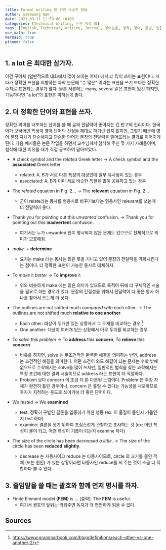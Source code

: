 ```yaml
---
title: Formal writing 을 위한 소소한 팁들
author: Saekwang Nam
date: 2021-03-31 11:59:00 +0100
categories: [Technical Writing, 논문 작성 팁]
tags: [English, Technical, Writing, Journal, 영어논문, 영작, 영어, 문법, 팁]
use_math: true
mermaid: true
pinned: false
---
```


## 1. a lot 은 최대한 삼가자.
이건 구어체 (일반적으로 대화에서 많이 쓰이는 어체) 에서 더 많이 쓰이는 표현이다. 게다가 정확한 표현을 지향하는 과학 논문에 "수 많은" 이라는 표현을 쓰기 보다는 정확한 수치로 표현되는 경우가 많다. 물론 서론에는 many, several 같은 표현이 있긴 하지만, 가능하다면 "a lot"의 표현은 피하는게 좋다.

## 2. 더 정확한 단어와 표현을 쓰자.
정확한 의미를 내포하는 단어를 쓸 때 글의 전달력이 좋아지는 건 만고의 진리이다. 한국어가 모국어인 학생이 영어 단어의 선정을 제대로 하기란 쉽지 않지만, 그렇기 때문에 영어 문장 자체가 단순해지고 단순한 단어가 문장의 전달력을 떨어뜨리는 결과로 이어지게 된다. 다음 예시들은 논문 작업을 하면서 교수님께서 첨삭해 주신 몇 가지 사례들이며, 첨삭에 대한 이유를 내가 직접 공부하여 달아보았다. 

- A check symbol and the *related* Greek letter $\rightarrow$ A check symbol and the **associated** Greek letter
  - related: A, B가 서로 다른 특성의 대상인데 일부 유사점이 있는 경우
  - associated: A, B가 이미 서로 비슷한 특질을 많이 공유하고 있는 경우
  
- The *related* equation in Fig. 2... $\rightarrow$ The **relevant** equation in Fig. 2...
  - 굳이 relate라는 동사를 형용사로 바꾸기보다는 형용사인 relevant를 쓰는게 더 전달력이 좋다.
  
- Thank you for pointing out this *unwanted* confusion. $\rightarrow$ Thank you for pointing out this **inadvertent** confusion.
  - 여기서는 누가 unwanted 한지 명시되지 않은 문제도 있으므로 전체적으로 의미가 모호해짐.

- *make* $\rightarrow$ **determine**
  - 요지는 make 라는 동사는 많은 뜻을 지니고 있어 문장의 전달력을 약화시킨다는 점이다. 더 정확한 표현이 가능한 동사로 대체하자.

- To *make* it *better* $\rightarrow$ To **improve** it
  - 위와 비슷하게 make 에는 많은 의미가 있으므로 목적어 뒤에 더 구체적인 서술을 필요로 하는 경우가 있다. 문장의 간결성을 위해서 전달력이 더 좋은 동사 하나를 찾아서 쓰는게 더 낫다.
  
- The outlines are not shifted much *compared with* each other. $\rightarrow$ The outlines are not shifted much **relative to one another**.
  - Each other: 대상이 두개만 있는 상황에서 그 두개를 비교하는 경우 [^fn_1]
  - One another: 대상이 여러개 있는 상황에서 아무 두개를 비교하는 경우

- To *solve* this *problem* $\rightarrow$ To **address** this **concern**, To **relieve** this **concern**
  - 비유를 하자면, solve 는 무조건적인 완벽한 해결을 의미하는 반면, address 는 조건적인 해결을 의미한다. 어떤 조건이 와도 해결이 되는 문제는 수학 밖에 없으므로 수학에서는 solve를 많이 쓰지만, 일반적인 법칙을 찾는 과학에서는 특정 조건에 대한 결과 서술이므로 address 라는 표현이 더 적절하다.
  - Problem 보다 concern 이 조금 더 톤 다운된 느낌이다. Problem 은 주장 자체가 완전히 틀린 경우이나, concern 은 틀릴 수 있다는 가능성을 내포하므로 후자가 지적하는 용도로 쓰이기에 더 좋은 단어이다.
  
- We *tested* $\rightarrow$ We **examined**
  - test: 정확히 구별된 결론을 입증하기 위한 행동 (ex: 이 물질이 물인지 기름인지 test 하다)
  - examine: 결론을 짓기 위하여 조심스럽게 관찰하고 조사하는 것 (ex: 어떤 특성이 물이 되고, 어떤 특성이 기름이 되는지 examine 하다)

- The size of the circle has been *decreased* *a little*. $\rightarrow$ The size of the circle has been **reduced** **slightly**.
  - decrease 는 자동사이고 reduce 는 타동사이므로, circle 의 크기를 줄인 객체 (또는 원인) 가 있는 상황이라면 타동사인 reduce를 써 주는 것이 조금 더 적합하다 볼 수 있다.


## 3. 줄임말을 쓸 때는 괄호와 함께 먼저 명시를 하자.
- Finite Element model **(FEM)** is ... (중략). The **FEM** is useful.
  - 여기서 괄호의 앞뒤는 띄워주면 독자가 더 편안하게 읽을 수 있다.

## Sources
[^fn_1]: https://www.grammarbook.com/blog/definitions/each-other-vs-one-another-2/